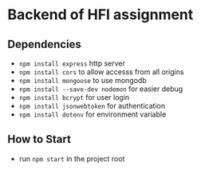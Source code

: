 # Backend of HFI assignment

## Dependencies

- `npm install express` http server
- `npm install cors` to allow accesss from all origins
- `npm install mongoose` to use mongodb
- `npm install --save-dev nodemon` for easier debug
- `npm install bcrypt` for user login
- `npm install jsonwebtoken` for authentication
- `npm install dotenv` for environment variable

## How to Start

- run `npm start` in the project root